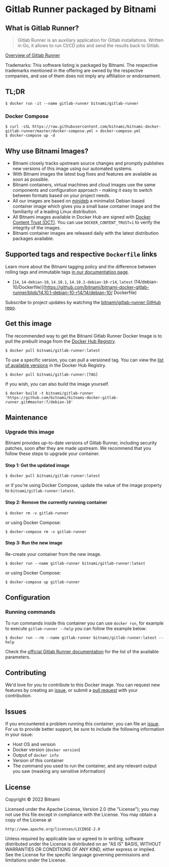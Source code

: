 # Gitlab Runner packaged by Bitnami

## What is Gitlab Runner?

> Gitlab Runner is an auxiliary application for Gitlab installations. Written in Go, it allows to run CI/CD jobs and send the results back to Gitlab.

[Overview of Gitlab Runner](https://gitlab.com/gitlab-org/gitlab-runner/)

Trademarks: This software listing is packaged by Bitnami. The respective trademarks mentioned in the offering are owned by the respective companies, and use of them does not imply any affiliation or endorsement.

## TL;DR

```console
$ docker run -it --name gitlab-runner bitnami/gitlab-runner
```

### Docker Compose

```console
$ curl -sSL https://raw.githubusercontent.com/bitnami/bitnami-docker-gitlab-runner/master/docker-compose.yml > docker-compose.yml
$ docker-compose up -d
```

## Why use Bitnami Images?

* Bitnami closely tracks upstream source changes and promptly publishes new versions of this image using our automated systems.
* With Bitnami images the latest bug fixes and features are available as soon as possible.
* Bitnami containers, virtual machines and cloud images use the same components and configuration approach - making it easy to switch between formats based on your project needs.
* All our images are based on [minideb](https://github.com/bitnami/minideb) a minimalist Debian based container image which gives you a small base container image and the familiarity of a leading Linux distribution.
* All Bitnami images available in Docker Hub are signed with [Docker Content Trust (DCT)](https://docs.docker.com/engine/security/trust/content_trust/). You can use `DOCKER_CONTENT_TRUST=1` to verify the integrity of the images.
* Bitnami container images are released daily with the latest distribution packages available.

## Supported tags and respective `Dockerfile` links

Learn more about the Bitnami tagging policy and the difference between rolling tags and immutable tags [in our documentation page](https://docs.bitnami.com/tutorials/understand-rolling-tags-containers/).


* [`14`, `14-debian-10`, `14.10.1`, `14.10.1-debian-10-r14`, `latest` (14/debian-10/Dockerfile)](https://github.com/bitnami/bitnami-docker-gitlab-runner/blob/14.10.1-debian-10-r14/14/debian-10/      Dockerfile)

Subscribe to project updates by watching the [bitnami/gitlab-runner GitHub repo](https://github.com/bitnami/bitnami-docker-gitlab-runner).

## Get this image

The recommended way to get the Bitnami Gitlab Runner Docker Image is to pull the prebuilt image from the [Docker Hub Registry](https://hub.docker.com/r/bitnami/gitlab-runner).

```console
$ docker pull bitnami/gitlab-runner:latest
```

To use a specific version, you can pull a versioned tag. You can view the [list of available versions](https://hub.docker.com/r/bitnami/gitlab-runner/tags/) in the Docker Hub Registry.

```console
$ docker pull bitnami/gitlab-runner:[TAG]
```

If you wish, you can also build the image yourself.

```console
$ docker build -t bitnami/gitlab-runner 'https://github.com/bitnami/bitnami-docker-gitlab-runner.git#master:7/debian-10'
```

## Maintenance

### Upgrade this image

Bitnami provides up-to-date versions of Gitlab Runner, including security patches, soon after they are made upstream. We recommend that you follow these steps to upgrade your container.

#### Step 1: Get the updated image

```console
$ docker pull bitnami/gitlab-runner:latest
```

or if you're using Docker Compose, update the value of the image property to `bitnami/gitlab-runner:latest`.

#### Step 2: Remove the currently running container

```console
$ docker rm -v gitlab-runner
```

or using Docker Compose:

```console
$ docker-compose rm -v gitlab-runner
```

#### Step 3: Run the new image

Re-create your container from the new image.

```console
$ docker run --name gitlab-runner bitnami/gitlab-runner:latest
```

or using Docker Compose:

```console
$ docker-compose up gitlab-runner
```

## Configuration

### Running commands

To run commands inside this container you can use `docker run`, for example to execute `gitlab-runner --help` you can follow the example below:

```console
$ docker run --rm --name gitlab-runner bitnami/gitlab-runner:latest --help
```

Check the [official Gitlab Runner documentation](https://docs.gitlab.com/runner/commands/) for the list of the available parameters.

## Contributing

We'd love for you to contribute to this Docker image. You can request new features by creating an [issue](https://github.com/bitnami/bitnami-docker-gitlab-runner/issues), or submit a [pull request](https://github.com/bitnami/bitnami-docker-gitlab-runner/pulls) with your contribution.

## Issues

If you encountered a problem running this container, you can file an [issue](https://github.com/bitnami/bitnami-docker-gitlab-runner/issues/new). For us to provide better support, be sure to include the following information in your issue:

- Host OS and version
- Docker version (`docker version`)
- Output of `docker info`
- Version of this container
- The command you used to run the container, and any relevant output you saw (masking any sensitive
information)

## License

Copyright &copy; 2022 Bitnami

Licensed under the Apache License, Version 2.0 (the "License");
you may not use this file except in compliance with the License.
You may obtain a copy of the License at

    http://www.apache.org/licenses/LICENSE-2.0

Unless required by applicable law or agreed to in writing, software
distributed under the License is distributed on an "AS IS" BASIS,
WITHOUT WARRANTIES OR CONDITIONS OF ANY KIND, either express or implied.
See the License for the specific language governing permissions and
limitations under the License.
